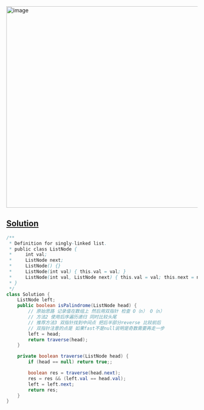 <img width="529" alt="image" src="https://github.com/kkkkevx/DSA2/assets/108632304/4a9c015f-9ebb-41a9-afb7-0684e3130302">

## [Solution](https://leetcode.cn/problems/palindrome-linked-list/)

```java
/**
 * Definition for singly-linked list.
 * public class ListNode {
 *     int val;
 *     ListNode next;
 *     ListNode() {}
 *     ListNode(int val) { this.val = val; }
 *     ListNode(int val, ListNode next) { this.val = val; this.next = next; }
 * }
 */
class Solution {
    ListNode left;
    public boolean isPalindrome(ListNode head) {
        // 原始思路 记录值在数组上 然后用双指针 检查 O（n） O（n）
        // 方法2 使用后序遍历递归 同时比较头尾
        // 推荐方法3 双指针找到中间点 把后半部分reverse 比较前后
        // 双指针注意的点是 如果fast不是null说明是奇数需要再走一步
        left = head;
        return traverse(head);
    }

    private boolean traverse(ListNode head) {
        if (head == null) return true;;

        boolean res = traverse(head.next);
        res = res && (left.val == head.val);
        left = left.next;
        return res;
    }
}
```
